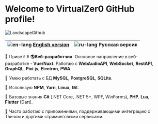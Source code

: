 # Welcome to VirtualZer0 GitHub profile!

![LandscapeGithub](https://user-images.githubusercontent.com/45962846/130304281-dea7f4e2-b9a8-4161-bf24-59708ffec587.png)

| ![en-lang](https://user-images.githubusercontent.com/45962846/130303404-ce09c163-8e19-4572-aadf-624033998a02.png) [English version](https://github.com/VirtualZer0/VirtualZer0/blob/master/README.md) | ![ru-lang](https://user-images.githubusercontent.com/45962846/130303407-53e63cb1-e30c-4313-a80d-dc8ddbb0f4ee.png) Русская версия |
| -------------------------------------------------: | ------------------------------------------------- |

👋 Привет! Я **🌎Веб-разработчик**. Основное направление в веб-разработке - **Vue/Nuxt**. Работаю с **WebAudioAPI**, **WebSocket**, **RestAPI**, **GraphQL**, **Pixi.js**, **Electron**, **PWA**.

🔸 Умею работать с БД **MySQL**, **PostgreSQL**, **SQLite**.

🔸 Использую **NPM**, **Yarn**, **Linux**, **Git**.

🔸 Базовые знания **C#** (.NET Core, .NET 5+, WPF, WinForms), **PHP**, **Lua**, **Flutter** (Dart).

💠 Часто работаю с приложениями, поддерживающими интеграцию с Твичом и другими стриминговыми сервисами.
